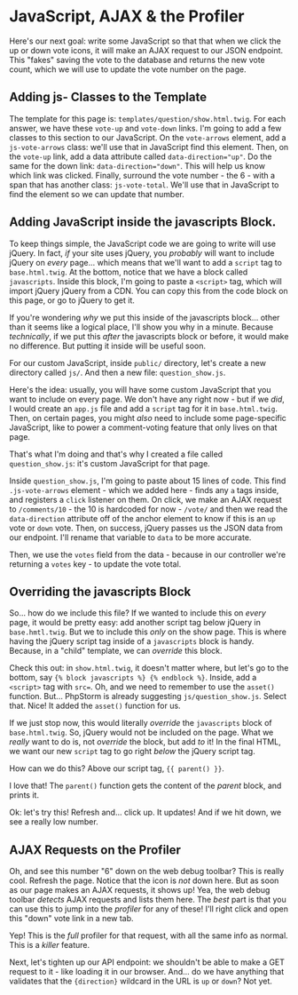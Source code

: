 # JavaScript, AJAX & the Profiler

Here's our next goal: write some JavaScript so that that when we click the up or
down vote icons, it will make an AJAX request to our JSON endpoint. This "fakes"
saving the vote to the database and returns the new vote count, which we will
use to update the vote number on the page.

## Adding js- Classes to the Template

The template for this page is: `templates/question/show.html.twig`. For each
answer, we have these `vote-up` and `vote-down` links. I'm going to add a
few classes to this section to our JavaScript. On the `vote-arrows` element,
add a `js-vote-arrows` class: we'll use that in JavaScript find this element.
Then, on the `vote-up` link, add a data attribute called `data-direction="up"`.
Do the same for the down link: `data-direction="down"`. This will help us know
which link was clicked. Finally, surround the vote number - the 6 - with a span
that has another class: `js-vote-total`. We'll use that in JavaScript to find the
element so we can update that number.

## Adding JavaScript inside the javascripts Block.

To keep things simple, the JavaScript code we are going to write will use jQuery.
In fact, *if* your site uses jQuery, you *probably* will want to include jQuery
on *every* page... which means that we'll want to add a `script` tag to
`base.html.twig`. At the bottom, notice that we have a block called `javascripts`.
Inside this block, I'm going to paste a `<script>` tag, which will import jQuery
jQuery from a CDN. You can copy this from the code block on this page, or go to
jQuery to get it.

If you're wondering *why* we put this inside of the javascripts block... other
than it seems like a logical place, I'll show you why in a minute. Because
*technically*, if we put this *after* the javascripts block or before, it would
make no difference. But putting it inside will be useful soon.

For our custom JavaScript, inside `public/` directory, let's create a new
directory called `js/`. And then a new file: `question_show.js`.

Here's the idea: usually, you will have some custom JavaScript that you want to
include on every page. We don't have any right now - but if we *did*, I would
create an `app.js` file and add a `script` tag for it in `base.html.twig`. Then,
on certain pages, you might *also* need to include some page-specific JavaScript,
like to power a comment-voting feature that only lives on that page.

That's what I'm doing and that's why I created a file called `question_show.js`:
it's custom JavaScript for that page.

Inside `question_show.js`, I'm going to paste about 15 lines of code. This find
`.js-vote-arrows` element - which we added here - finds any `a` tags inside, and
registers a `click` listener on them. On click, we make an AJAX request to
`/comments/10` - the 10 is hardcoded for now - `/vote/` and then we read the
`data-direction` attribute off of the anchor element to know if this is an
`up` vote or `down` vote. Then, on success, jQuery passes us the JSON data from
our endpoint. I'll rename that variable to `data` to be more accurate.

Then, we use the `votes` field from the data - because in our controller we're returning
a `votes` key - to update the vote total.

## Overriding the javascripts Block

So... how do we include this file? If we wanted to include this on *every* page,
it would be pretty easy: add another script tag below jQuery in `base.hmtl.twig`.
But we to include this *only* on the show page. This is where having the jQuery
script tag inside of a `javascripts` block is handy. Because, in a "child" template,
we can *override* this block.

Check this out: in `show.html.twig`, it doesn't matter where, but let's go to
the bottom, say `{% block javascripts %} {% endblock %}`. Inside, add a
`<script>` tag with `src=`. Oh, and we need to remember to use the `asset()`
function. But... PhpStorm is already suggesting `js/question_show.js`. Select
that. Nice! It added the `asset()` function for us.

If we just stop now, this would literally *override* the `javascripts` block of
`base.html.twig`. So, jQuery would not be included on the page. What we *really*
want to do is, not *override* the block, but add *to* it! In the final HTML, we
want our new `script` tag to go right *below* the jQuery script tag.

How can we do this? Above our script tag, `{{ parent() }}`.

I love that! The `parent()` function gets the content of the *parent* block,
and prints it.

Ok: let's try this! Refresh and... click up. It updates! And if we hit down,
we see a really low number.

## AJAX Requests on the Profiler

Oh, and see this number "6" down on the web debug toolbar? This is really cool.
Refresh the page. Notice that the icon is *not* down here. But as soon as our
page makes an AJAX requests, it shows up! Yea, the web debug toolbar *detects*
AJAX requests and lists them here. The *best* part is that you can use this to
jump into the *profiler* for any of these! I'll right click and open this "down"
vote link in a new tab.

Yep! This is the *full* profiler for that request, with all the same info as
normal. This is a *killer* feature.

Next, let's tighten up our API endpoint: we shouldn't be able to make a GET
request to it - like loading it in our browser. And... do we have anything that
validates that the `{direction}` wildcard in the URL is `up` or `down`? Not yet.
